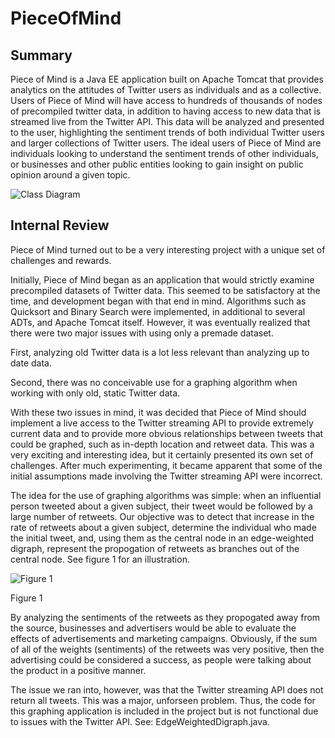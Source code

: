 # PieceOfMind

## Summary
Piece of Mind is a Java EE application built on Apache Tomcat that provides
analytics on the attitudes of Twitter users as individuals and as a collective.
Users of Piece of Mind will have access to hundreds of thousands of nodes
of precompiled twitter data, in addition to having access to new data that is
streamed live from the Twitter API. This data will be analyzed and presented
to the user, highlighting the sentiment trends of both individual Twitter
users and larger collections of Twitter users. The ideal users of Piece of
Mind are individuals looking to understand the sentiment trends of other
individuals, or businesses and other public entities looking to gain insight on
public opinion around a given topic.

![Class Diagram](https://i.imgur.com/McLFwvY.png)

## Internal Review
Piece of Mind turned out to be a very interesting project with a unique set
of challenges and rewards.

Initially, Piece of Mind began as an application that would strictly examine
precompiled datasets of Twitter data. This seemed to be satisfactory at
the time, and development began with that end in mind. Algorithms such
as Quicksort and Binary Search were implemented, in additional to several
ADTs, and Apache Tomcat itself. However, it was eventually realized that
there were two major issues with using only a premade dataset.

First, analyzing old Twitter data is a lot less relevant than analyzing up to
date data.

Second, there was no conceivable use for a graphing algorithm when working
with only old, static Twitter data.

With these two issues in mind, it was decided that Piece of Mind should
implement a live access to the Twitter streaming API to provide extremely
current data and to provide more obvious relationships between tweets that
could be graphed, such as in-depth location and retweet data.
This was a very exciting and interesting idea, but it certainly presented its
own set of challenges. After much experimenting, it became apparent that
some of the initial assumptions made involving the Twitter streaming API
were incorrect.

The idea for the use of graphing algorithms was simple: when an influential
person tweeted about a given subject, their tweet would be followed by a
large number of retweets. Our objective was to detect that increase in the
rate of retweets about a given subject, determine the individual who made
the initial tweet, and, using them as the central node in an edge-weighted
digraph, represent the propogation of retweets as branches out of the central
node. See figure 1 for an illustration.

![Figure 1](https://i.imgur.com/lB5trLX.png)

Figure 1

By analyzing the sentiments of the retweets as they propogated away from
the source, businesses and advertisers would be able to evaluate the effects of
advertisements and marketing campaigns. Obviously, if the sum of all of the
weights (sentiments) of the retweets was very positive, then the advertising
could be considered a success, as people were talking about the product in a
positive manner.

The issue we ran into, however, was that the Twitter streaming API does
not return all tweets. This was a major, unforseen problem. Thus, the code
for this graphing application is included in the project but is not functional
due to issues with the Twitter API. See: EdgeWeightedDigraph.java.
